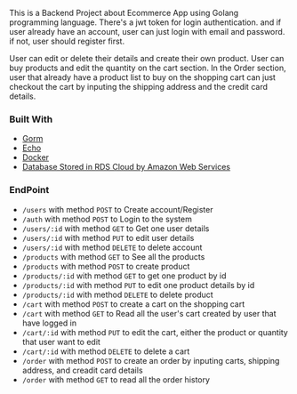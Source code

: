 This is a Backend Project about Ecommerce App using Golang programming language.
There's a jwt token for login authentication. and if user already have an account, user can just login with email and password. if not, user should register first.

User can edit or delete their details and create their own product.
User can buy products and edit the quantity on the cart section.
In the Order section, user that already have a product list to buy on the shopping cart can just checkout the cart by inputing the shipping address and the credit card details.

### Built With
* [Gorm](https://gorm.io/)
* [Echo](https://echo.labstack.com/)
* [Docker](https://www.docker.com/)
* [Database Stored in RDS Cloud by Amazon Web Services](https://aws.amazon.com/id/?nc2=h_lg)

### EndPoint
* `/users` with method `POST` to Create account/Register
* `/auth` with method `POST` to Login to the system
* `/users/:id` with method `GET` to Get one user details
* `/users/:id` with method `PUT` to edit user details
* `/users/:id` with method `DELETE` to delete account
* `/products` with method `GET` to See all the products
* `/products` with method `POST` to create product
* `/products/:id` with method `GET` to get one product by id
* `/products/:id` with method `PUT` to edit one product details by id
* `/products/:id` with method `DELETE` to delete product
* `/cart` with method `POST` to create a cart on the shopping cart
* `/cart` with method `GET` to Read all the user's cart created by user that have logged in
* `/cart/:id` with method `PUT` to edit the cart, either the product or quantity that user want to edit
* `/cart/:id` with method `DELETE` to delete a cart
* `/order` with method `POST` to create an order by inputing carts, shipping address, and creadit card details
* `/order` with method `GET` to read all the order history

